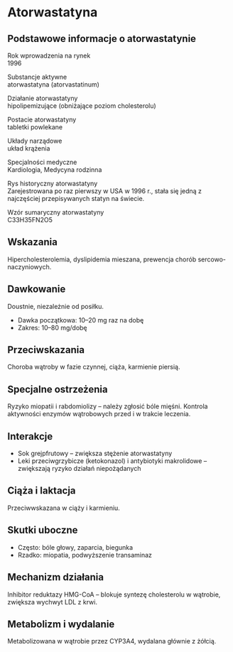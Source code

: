 # Atorwastatyna

## Podstawowe informacje o atorwastatynie

Rok wprowadzenia na rynek  
1996

Substancje aktywne  
atorwastatyna (atorvastatinum)

Działanie atorwastatyny  
hipolipemizujące (obniżające poziom cholesterolu)

Postacie atorwastatyny  
tabletki powlekane

Układy narządowe  
układ krążenia

Specjalności medyczne  
Kardiologia, Medycyna rodzinna

Rys historyczny atorwastatyny  
Zarejestrowana po raz pierwszy w USA w 1996 r., stała się jedną z najczęściej przepisywanych statyn na świecie.

Wzór sumaryczny atorwastatyny  
C33H35FN2O5

## Wskazania

Hipercholesterolemia, dyslipidemia mieszana, prewencja chorób sercowo-naczyniowych.

## Dawkowanie

Doustnie, niezależnie od posiłku.

- Dawka początkowa: 10–20 mg raz na dobę
- Zakres: 10–80 mg/dobę

## Przeciwskazania

Choroba wątroby w fazie czynnej, ciąża, karmienie piersią.

## Specjalne ostrzeżenia

Ryzyko miopatii i rabdomiolizy – należy zgłosić bóle mięśni. Kontrola aktywności enzymów wątrobowych przed i w trakcie leczenia.

## Interakcje

- Sok grejpfrutowy – zwiększa stężenie atorwastatyny
- Leki przeciwgrzybicze (ketokonazol) i antybiotyki makrolidowe – zwiększają ryzyko działań niepożądanych

## Ciąża i laktacja

Przeciwwskazana w ciąży i karmieniu.

## Skutki uboczne

- Często: bóle głowy, zaparcia, biegunka
- Rzadko: miopatia, podwyższenie transaminaz

## Mechanizm działania

Inhibitor reduktazy HMG-CoA – blokuje syntezę cholesterolu w wątrobie, zwiększa wychwyt LDL z krwi.

## Metabolizm i wydalanie

Metabolizowana w wątrobie przez CYP3A4, wydalana głównie z żółcią.
